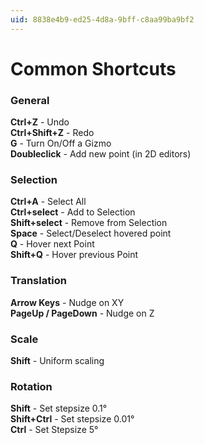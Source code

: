 ```yaml
---
uid: 8838e4b9-ed25-4d8a-9bff-c8aa99ba9bf2
---
```


# Common Shortcuts


### General
**Ctrl+Z** - Undo  
**Ctrl+Shift+Z** - Redo  
**G** -  Turn On/Off a Gizmo  
**Doubleclick** -  Add new point (in 2D editors)  

### Selection
**Ctrl+A** -  Select All  
**Ctrl+select** -  Add to Selection  
**Shift+select** -  Remove from Selection  
**Space** -  Select/Deselect hovered point  
**Q** -  Hover next Point  
**Shift+Q** -  Hover previous Point  


### Translation
**Arrow Keys** -  Nudge on XY  
**PageUp / PageDown** -  Nudge on Z  

### Scale
**Shift** -  Uniform scaling  

### Rotation
**Shift** -  Set stepsize 0.1°  
**Shift+Ctrl** -  Set stepsize 0.01°  
**Ctrl** -  Set Stepsize 5°  




